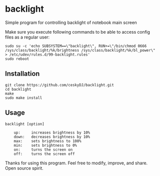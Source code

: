 # backlight

Simple program for controlling backlight of notebook main screen


Make sure you execute following commands to be able to access config files as a regular user:

	sudo su -c 'echo SUBSYSTEM==\"backlight\", RUN+=\"/bin/chmod 0666 /sys/class/backlight/%k/brightness /sys/class/backlight/%k/bl_power\" > /etc/udev/rules.d/99-backlight.rules'
	sudo reboot


## Installation
	
	git clone https://github.com/ceskyDJ/backlight.git
	cd backlight
	make
	sudo make install

## Usage
	
	backlight [option]
	
		up:		increases brightness by 10%
		down:	decreases brightness by 10%
		max:	sets brightness to 100%
		min:	sets brightness to 0%
		on:		turns the screen on
		off:	turns the screen off



Thanks for using this program. Feel free to modify, improve, and share. Open source spirit.
